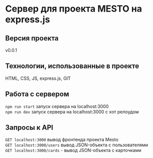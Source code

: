 # Сервер для проекта MESTO на express.js
## Версия проекта
v0.0.1
## Технологии, использованные в проекте
HTML, CSS, JS, express.js, GIT
## Работа с сервером
`npm run start` запуск сервера на localhost:3000  
`npm run dev` запуск сервера на localhost:3000 с хот релоудом  
## Запросы к API
`GET localhost:3000` вывод фронтенда проекта Mesto  
`GET localhost:3000/users` вывод JSON-объекта с пользователями  
`GET localhost:3000/cards` - вывод JSON-объекта с карточками
